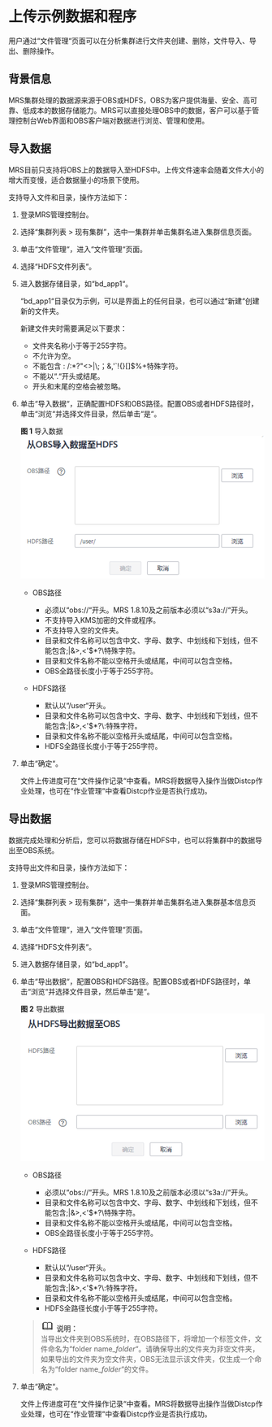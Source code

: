 # 上传示例数据和程序<a name="ZH-CN_TOPIC_0173178631"></a>

用户通过“文件管理“页面可以在分析集群进行文件夹创建、删除，文件导入、导出、删除操作。

## 背景信息<a name="se8f1b2939d1544388341860a236d585a"></a>

MRS集群处理的数据源来源于OBS或HDFS，OBS为客户提供海量、安全、高可靠、低成本的数据存储能力。MRS可以直接处理OBS中的数据，客户可以基于管理控制台Web界面和OBS客户端对数据进行浏览、管理和使用。

## 导入数据<a name="s72b9a9522853471b8c944c67353a39e7"></a>

MRS目前只支持将OBS上的数据导入至HDFS中。上传文件速率会随着文件大小的增大而变慢，适合数据量小的场景下使用。

支持导入文件和目录，操作方法如下：

1.  登录MRS管理控制台。
2.  选择“集群列表 \> 现有集群”，选中一集群并单击集群名进入集群信息页面。
3.  单击“文件管理“，进入“文件管理“页面。
4.  选择“HDFS文件列表“。
5.  进入数据存储目录，如“bd\_app1“。

    “bd\_app1“目录仅为示例，可以是界面上的任何目录，也可以通过“新建“创建新的文件夹。

    新建文件夹时需要满足以下要求：

    -   文件夹名称小于等于255字符。
    -   不允许为空。
    -   不能包含 : /:\*?"<\>|\\;；&,'\`!\{\}\[\]$%+特殊字符。
    -   不能以“.“开头或结尾。
    -   开头和末尾的空格会被忽略。

6.  单击“导入数据“，正确配置HDFS和OBS路径。配置OBS或者HDFS路径时，单击“浏览“并选择文件目录，然后单击“是“。

    **图 1**  导入数据<a name="zh-cn_topic_0173397434_fig22617910141936"></a>  
    ![](figures/导入数据.png "导入数据")

    -   OBS路径
        -   必须以“obs://“开头。MRS 1.8.10及之前版本必须以“s3a://“开头。
        -   不支持导入KMS加密的文件或程序。
        -   不支持导入空的文件夹。
        -   目录和文件名称可以包含中文、字母、数字、中划线和下划线，但不能包含;|&\>,<'$\*?\\特殊字符。
        -   目录和文件名称不能以空格开头或结尾，中间可以包含空格。
        -   OBS全路径长度小于等于255字符。

    -   HDFS路径
        -   默认以“/user“开头。
        -   目录和文件名称可以包含中文、字母、数字、中划线和下划线，但不能包含;|&\>,<'$\*?\\:特殊字符。
        -   目录和文件名称不能以空格开头或结尾，中间可以包含空格。
        -   HDFS全路径长度小于等于255字符。

7.  单击“确定“。

    文件上传进度可在“文件操作记录“中查看。MRS将数据导入操作当做Distcp作业处理，也可在“作业管理“中查看Distcp作业是否执行成功。


## 导出数据<a name="sfa51a94a03a04605ae28963dde24a413"></a>

数据完成处理和分析后，您可以将数据存储在HDFS中，也可以将集群中的数据导出至OBS系统。

支持导出文件和目录，操作方法如下：

1.  登录MRS管理控制台。
2.  选择“集群列表 \> 现有集群”，选中一集群并单击集群名进入集群基本信息页面。
3.  单击“文件管理“，进入“文件管理“页面。
4.  选择“HDFS文件列表“。
5.  进入数据存储目录，如“bd\_app1“。
6.  单击“导出数据“，配置OBS和HDFS路径。配置OBS或者HDFS路径时，单击“浏览“并选择文件目录，然后单击“是“。

    **图 2**  导出数据<a name="zh-cn_topic_0173397434_fig2210029114221"></a>  
    ![](figures/导出数据.png "导出数据")

    -   OBS路径
        -   必须以“obs://“开头。MRS 1.8.10及之前版本必须以“s3a://“开头。
        -   目录和文件名称可以包含中文、字母、数字、中划线和下划线，但不能包含;|&\>,<'$\*?\\特殊字符。
        -   目录和文件名称不能以空格开头或结尾，中间可以包含空格。
        -   OBS全路径长度小于等于255字符。

    -   HDFS路径
        -   默认以“/user“开头。
        -   目录和文件名称可以包含中文、字母、数字、中划线和下划线，但不能包含;|&\>,<'$\*?\\:特殊字符。
        -   目录和文件名称不能以空格开头或结尾，中间可以包含空格。
        -   HDFS全路径长度小于等于255字符。

    >![](public_sys-resources/icon-note.gif) **说明：**   
    >当导出文件夹到OBS系统时，在OBS路径下，将增加一个标签文件，文件命名为“folder name\_$folder$“。请确保导出的文件夹为非空文件夹，如果导出的文件夹为空文件夹，OBS无法显示该文件夹，仅生成一个命名为“folder name\_$folder$“的文件。  

7.  单击“确定“。

    文件上传进度可在“文件操作记录“中查看。MRS将数据导出操作当做Distcp作业处理，也可在“作业管理“中查看Distcp作业是否执行成功。


